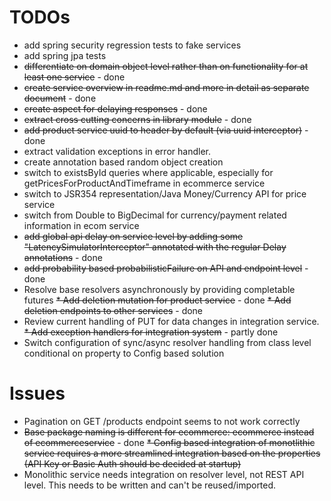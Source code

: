 # TODOs
* add spring security regression tests to fake services
* add spring jpa tests
* ~~differentiate on domain object level rather than on functionality for at least one service~~ - done
* ~~create service overview in readme.md and more in detail as separate document~~ - done
* ~~create aspect for delaying responses~~ - done
* ~~extract cross cutting concerns in library module~~ - done
* ~~add product service uuid to header by default (via uuid interceptor)~~ - done
* extract validation exceptions in error handler.
* create annotation based random object creation
* switch to existsById queries where applicable, especially for getPricesForProductAndTimeframe in ecommerce service
* switch to JSR354 representation/Java Money/Currency API for price service
* switch from Double to BigDecimal for currency/payment related information in ecom service
* ~~add global api delay on service level by adding some "LatencySimulatorInterceptor" annotated with the regular Delay 
annotations~~ - done
* ~~add probability based probabilisticFailure on API and endpoint level~~ - done
* Resolve base resolvers asynchronously by providing completable futures
~~* Add deletion mutation for product service~~ - done
~~* Add deletion endpoints to other services~~ - done
* Review current handling of PUT for data changes in integration service.
~~* Add exception handlers for integration system~~ - partly done
* Switch configuration of sync/async resolver handling from class level conditional on property to Config based solution

# Issues
* Pagination on GET /products endpoint seems to not work correctly
* ~~Base package naming is different for ecommerce: ecommerce instead of ecommerceservice~~ - done
~~* Config based integration of monotlithic service requires a more streamlined integration based on the properties (API Key or Basic Auth should be decided at startup)~~
* Monolithic service needs integration on resolver level, not REST API level. This needs to be written and can't be reused/imported.